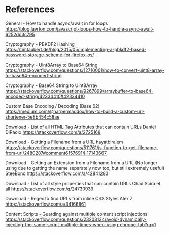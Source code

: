 # References

General - How to handle async/await in for loops
https://blog.lavrton.com/javascript-loops-how-to-handle-async-await-6252dd3c795

Cryptography - PBKDF2 Hashing
https://timtaubert.de/blog/2015/05/implementing-a-pbkdf2-based-password-storage-scheme-for-firefox-os/

Cryptography - Uint8Array to Base64 String
https://stackoverflow.com/questions/12710001/how-to-convert-uint8-array-to-base64-encoded-string

Cryptography - Base64 String to Uint8Array
https://stackoverflow.com/questions/9267899/arraybuffer-to-base64-encoded-string/42334410#42334410

Custom Base Encoding / Decoding (Base 62)
https://medium.com/@harpermaddox/how-to-build-a-custom-url-shortener-5e8b454c58ae

Download - List of all HTML Tag Attributes that can contain URLs
Daniel DiPaolo
https://stackoverflow.com/a/2725168

Download - Getting a Filename from a URL
hayatbiralem
https://stackoverflow.com/questions/511761/js-function-to-get-filename-from-url/2480287#comment61576914_17143667

Download - Getting an Extension from a Filename from a URL (No longer using due to getting the name separately now too, but still extremely useful)
SteeBono
https://stackoverflow.com/a/42841283

Download - List of all style properties that can contain URLs
Chad Scira et all
https://stackoverflow.com/q/24730939

Download - Regex to find URLs from inline CSS Styles
Alex Z
https://stackoverflow.com/a/34166861

Content Scripts - Guarding against multiple content script injections
https://stackoverflow.com/questions/23208134/avoid-dynamically-injecting-the-same-script-multiple-times-when-using-chrome-tab?rq=1
